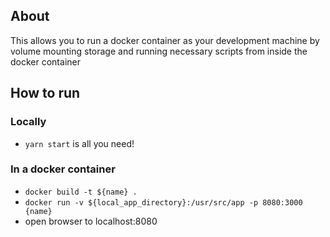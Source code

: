 ## About
  This allows you to run a docker container as your development machine by volume mounting storage and running necessary scripts from inside the docker container

## How to run

### Locally
  - `yarn start` is all you need!

### In a docker container
  - `docker build -t ${name} .`
  - `docker run -v ${local_app_directory}:/usr/src/app -p 8080:3000 {name}`
  - open browser to localhost:8080


